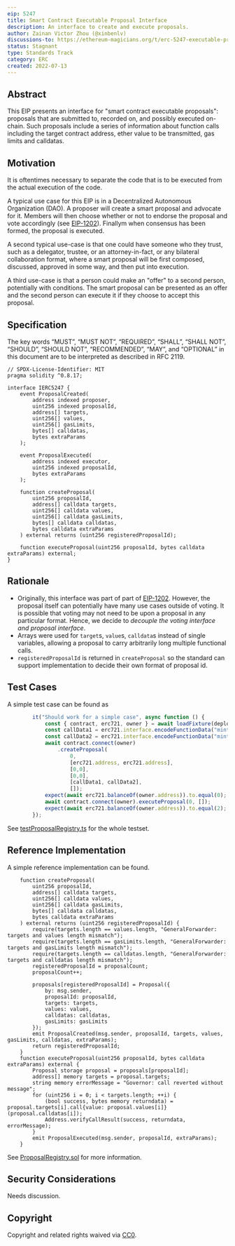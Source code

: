 ```yaml
---
eip: 5247
title: Smart Contract Executable Proposal Interface
description: An interface to create and execute proposals.
author: Zainan Victor Zhou (@xinbenlv)
discussions-to: https://ethereum-magicians.org/t/erc-5247-executable-proposal-standard/9938
status: Stagnant
type: Standards Track
category: ERC
created: 2022-07-13
---
```


## Abstract

This EIP presents an interface for "smart contract executable proposals": proposals that are submitted to, recorded on, and possibly executed on-chain. Such proposals include a series of information about
function calls including the target contract address, ether value to be transmitted, gas limits and calldatas.

## Motivation

It is oftentimes necessary to separate the code that is to be executed from the actual execution of the code.

A typical use case for this EIP is in a Decentralized Autonomous Organization (DAO). A proposer will create a smart proposal and advocate for it. Members will then choose whether or not to endorse the proposal and vote accordingly (see [EIP-1202](./eip-1202.md)). Finallym when consensus has been formed, the proposal is executed.

A second typical use-case is that one could have someone who they trust, such as a delegator, trustee, or an attorney-in-fact, or any bilateral collaboration format, where a smart proposal will be first composed, discussed, approved in some way, and then put into execution.

A third use-case is that a person could make an "offer" to a second person, potentially with conditions. The smart proposal can be presented as an offer and the second person can execute it if they choose to accept this proposal.

## Specification

The key words “MUST”, “MUST NOT”, “REQUIRED”, “SHALL”, “SHALL NOT”, “SHOULD”, “SHOULD NOT”, “RECOMMENDED”, “MAY”, and “OPTIONAL” in this document are to be interpreted as described in RFC 2119.

```solidity
// SPDX-License-Identifier: MIT
pragma solidity ^0.8.17;

interface IERC5247 {
    event ProposalCreated(
        address indexed proposer,
        uint256 indexed proposalId,
        address[] targets,
        uint256[] values,
        uint256[] gasLimits,
        bytes[] calldatas,
        bytes extraParams
    );

    event ProposalExecuted(
        address indexed executor,
        uint256 indexed proposalId,
        bytes extraParams
    );

    function createProposal(
        uint256 proposalId,
        address[] calldata targets,
        uint256[] calldata values,
        uint256[] calldata gasLimits,
        bytes[] calldata calldatas,
        bytes calldata extraParams
    ) external returns (uint256 registeredProposalId);

    function executeProposal(uint256 proposalId, bytes calldata extraParams) external;
}
```

## Rationale

* Originally, this interface was part of part of [EIP-1202](./eip-1202.md). However, the proposal itself can potentially have many use cases outside of voting. It is possible that voting may not need to be upon a proposal in any particular format. Hence, we decide to *decouple the voting interface and proposal interface*.
* Arrays were used for `target`s, `value`s, `calldata`s instead of single variables, allowing a proposal to carry arbitrarily long multiple functional calls.
* `registeredProposalId` is returned in `createProposal` so the standard can support implementation to decide their own format of proposal id.

## Test Cases

A simple test case can be found as

```ts
        it("Should work for a simple case", async function () {
            const { contract, erc721, owner } = await loadFixture(deployFixture);
            const callData1 = erc721.interface.encodeFunctionData("mint", [owner.address, 1]);
            const callData2 = erc721.interface.encodeFunctionData("mint", [owner.address, 2]);
            await contract.connect(owner)
                .createProposal(
                    0,
                    [erc721.address, erc721.address],
                    [0,0],
                    [0,0],
                    [callData1, callData2],
                    []);
            expect(await erc721.balanceOf(owner.address)).to.equal(0);
            await contract.connect(owner).executeProposal(0, []);
            expect(await erc721.balanceOf(owner.address)).to.equal(2);
        });
```

See [testProposalRegistry.ts](../assets/eip-5247/testProposalRegistry.ts) for the whole testset.

## Reference Implementation

A simple reference implementation can be found.

```solidity
    function createProposal(
        uint256 proposalId,
        address[] calldata targets,
        uint256[] calldata values,
        uint256[] calldata gasLimits,
        bytes[] calldata calldatas,
        bytes calldata extraParams
    ) external returns (uint256 registeredProposalId) {
        require(targets.length == values.length, "GeneralForwarder: targets and values length mismatch");
        require(targets.length == gasLimits.length, "GeneralForwarder: targets and gasLimits length mismatch");
        require(targets.length == calldatas.length, "GeneralForwarder: targets and calldatas length mismatch");
        registeredProposalId = proposalCount;
        proposalCount++;

        proposals[registeredProposalId] = Proposal({
            by: msg.sender,
            proposalId: proposalId,
            targets: targets,
            values: values,
            calldatas: calldatas,
            gasLimits: gasLimits
        });
        emit ProposalCreated(msg.sender, proposalId, targets, values, gasLimits, calldatas, extraParams);
        return registeredProposalId;
    }
    function executeProposal(uint256 proposalId, bytes calldata extraParams) external {
        Proposal storage proposal = proposals[proposalId];
        address[] memory targets = proposal.targets;
        string memory errorMessage = "Governor: call reverted without message";
        for (uint256 i = 0; i < targets.length; ++i) {
            (bool success, bytes memory returndata) = proposal.targets[i].call{value: proposal.values[i]}(proposal.calldatas[i]);
            Address.verifyCallResult(success, returndata, errorMessage);
        }
        emit ProposalExecuted(msg.sender, proposalId, extraParams);
    }
```

See [ProposalRegistry.sol](../assets/eip-5247/ProposalRegistry.sol) for more information.

## Security Considerations

Needs discussion.

## Copyright

Copyright and related rights waived via [CC0](../LICENSE.md).
